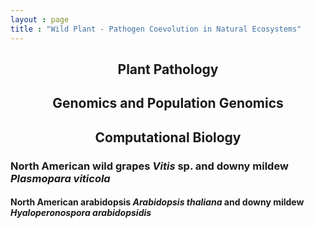 ```yaml
---
layout : page
title : "Wild Plant - Pathogen Coevolution in Natural Ecosystems"
---
```


<h2 style="text-align: center;">Plant Pathology</h2> 
<h2 style="text-align: center;">Genomics and Population Genomics</h2> 
<h2 style="text-align: center;">Computational Biology</h2>


###  North American wild grapes *Vitis* sp. and downy mildew *Plasmopara viticola* 

#### North American arabidopsis *Arabidopsis thaliana* and downy mildew *Hyaloperonospora arabidopsidis*





